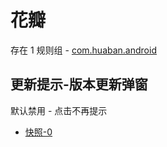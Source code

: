 # 花瓣

存在 1 规则组 - [com.huaban.android](/src/apps/com.huaban.android.ts)

## 更新提示-版本更新弹窗

默认禁用 - 点击不再提示

- [快照-0](https://i.gkd.li/import/13832253)
